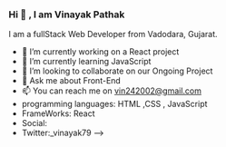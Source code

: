 ### Hi 👋 , I am Vinayak Pathak
I am a fullStack Web Developer from Vadodara, Gujarat.
- 🔭 I’m currently working on a React project
- 🌱 I’m currently learning JavaScript
- 👯 I’m looking to collaborate on our Ongoing Project
- 💬 Ask me about Front-End
- 📫 You can reach me on vin242002@gmail.com
- programming languages: HTML ,CSS , JavaScript
- FrameWorks: React
- Social:
- Twitter:_vinayak79
-->
